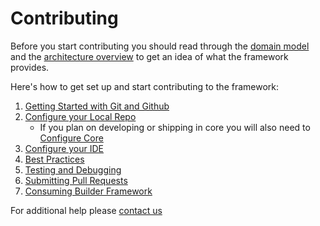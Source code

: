 # Contributing

Before you start contributing you should read through the [domain model](https://salesforce.quip.com/oFsOAmNGkGNZ) and the [architecture overview](https://salesforce.quip.com/Qfx8AuzVn04I) to get an idea
of what the framework provides.

Here's how to get set up and start contributing to the framework:

1. [Getting Started with Git and Github](contributing/Git.md)
1. [Configure your Local Repo](contributing/LocalSetup.md)
    - If you plan on developing or shipping in core you will also need to [Configure Core](contributing/CoreSetup.md)
1. [Configure your IDE](contributing/IDE.md)
1. [Best Practices](contributing/BestPractices.md)
1. [Testing and Debugging](contributing/Testing.md)
1. [Submitting Pull Requests](contributing/SubmittingPullRequests.md)
1. [Consuming Builder Framework](contributing/Consuming.md)

For additional help please [contact us](/docs/CONTACT_US.md)
